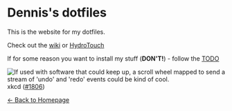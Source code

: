 # Dennis's dotfiles

This is the website for my dotfiles.

Check out the [wiki](https://github.com/dnnsmnstrr/dotfiles/wiki) or [HydroTouch](https://github.com/dnnsmnstrr/HydroTouch)

If for some reason you want to install my stuff (**DON'T!**) - follow the [TODO](TODO.md)

![If used with software that could keep up, a scroll wheel mapped to send a stream of 'undo' and 'redo' events could be kind of cool.](transparent_xkcd.png)
xkcd ([#1806](https://xkcd.com/1806/))

[<- Back to Homepage](https://dnnsmnstrr.github.io)

